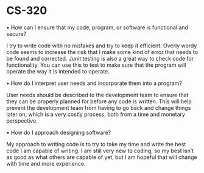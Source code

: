 # CS-320

•	How can I ensure that my code, program, or software is functional and secure?

I try to write code with no mistakes and try to keep it efficient. Overly wordy code seems to increase the risk that I make some kind of error that needs to be found and corrected. Junit testing is also a great way to check code for functionality. You can use this to test to make sure that the program will operate the way it is intended to operate.

•	How do I interpret user needs and incorporate them into a program?

User needs should be described to the development team to ensure that they can be properly planned for before any code is written. This will help prevent the development team from having to go back and change things later on, which is a very costly process, both from a time and monetary perspective.

•	How do I approach designing software?

My approach to writing code is to try to take my time and write the best code I am capable of writing. I am still very new to coding, so my best isn’t as good as what others are capable of yet, but I am hopeful that will change with time and more experience.
